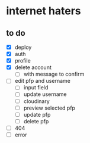 # internet haters

## to do

- [x] deploy
- [x] auth
- [x] profile
- [x] delete account
  - [ ] with message to confirm
- [ ] edit pfp and username
  - [ ] input field
  - [ ] update username
  - [ ] cloudinary
  - [ ] preview selected pfp
  - [ ] update pfp
  - [ ] delete pfp
- [ ] 404
- [ ] error
